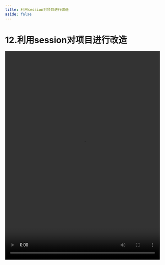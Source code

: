 ```yaml
---
title: 利用session对项目进行改造
aside: false
---
```


# 12.利用session对项目进行改造

<video autoplay src="http://qn.chinavanes.com/nodejs/module-14/12.利用session对项目进行改造.mp4" controls controlsList="nodownload" width="100%" height="680"/>

